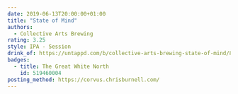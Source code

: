 ```yaml
---
date: 2019-06-13T20:00:00+01:00
title: "State of Mind"
authors:
  - Collective Arts Brewing
rating: 3.25
style: IPA - Session
drink_of: https://untappd.com/b/collective-arts-brewing-state-of-mind/854575
badges:
  - title: The Great White North
    id: 519460004
posting_method: https://corvus.chrisburnell.com/
---
```

